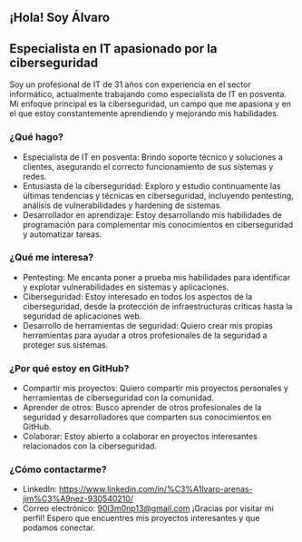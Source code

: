 ## ¡Hola! Soy Álvaro 

## Especialista en IT apasionado por la ciberseguridad

Soy un profesional de IT de 31 años con experiencia en el sector informático, actualmente trabajando como especialista de IT en posventa. Mi enfoque principal es la ciberseguridad, un campo que me apasiona y en el que estoy constantemente aprendiendo y mejorando mis habilidades.

### ¿Qué hago?

*   Especialista de IT en posventa: Brindo soporte técnico y soluciones a clientes, asegurando el correcto funcionamiento de sus sistemas y redes.
*   Entusiasta de la ciberseguridad: Exploro y estudio continuamente las últimas tendencias y técnicas en ciberseguridad, incluyendo pentesting, análisis de vulnerabilidades y hardening de sistemas.
*   Desarrollador en aprendizaje: Estoy desarrollando mis habilidades de programación para complementar mis conocimientos en ciberseguridad y automatizar tareas.

### ¿Qué me interesa?

*   Pentesting: Me encanta poner a prueba mis habilidades para identificar y explotar vulnerabilidades en sistemas y aplicaciones.
*   Ciberseguridad: Estoy interesado en todos los aspectos de la ciberseguridad, desde la protección de infraestructuras críticas hasta la seguridad de aplicaciones web.
*   Desarrollo de herramientas de seguridad: Quiero crear mis propias herramientas para ayudar a otros profesionales de la seguridad a proteger sus sistemas.

### ¿Por qué estoy en GitHub?

*   Compartir mis proyectos: Quiero compartir mis proyectos personales y herramientas de ciberseguridad con la comunidad.
*   Aprender de otros: Busco aprender de otros profesionales de la seguridad y desarrolladores que comparten sus conocimientos en GitHub.
*   Colaborar: Estoy abierto a colaborar en proyectos interesantes relacionados con la ciberseguridad.

### ¿Cómo contactarme?

*   LinkedIn: https://www.linkedin.com/in/%C3%A1lvaro-arenas-jim%C3%A9nez-930540210/
*   Correo electrónico: 90l3m0np13@gmail.com
¡Gracias por visitar mi perfil! Espero que encuentres mis proyectos interesantes y que podamos conectar.
